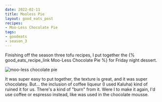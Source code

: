 ```yaml
---
date: 2022-02-11
title: Mooless Pie
layout: good_eats_post
recipes:
- Moo-Less Chocolate Pie
tags:
- goodeats
- season_3
---
```


Finishing off the season three tofu recipes, I put together the
{% good_eats_recipe_link Moo-Less Chocolate Pie %} for Friday night dessert.

![moo-less chocolate pie](https://lh3.googleusercontent.com/NyadI1Gyyw1QF3bKG-Yv1mGXls41GYeqXlpjLUOd1bwVPOvPNyc4qKYnRaE6KXILofilqmXZrhrSK0RtqCt2v6D5mu9gB3EemmWmKctlV13DzHWs8saGVxk5Xf_X8_KKw1HlWl_-pCcRtUWKqtOCrTdmnJb8HukdBQoAMYntfkkUBQFCbEurF8n03NN2bFRdsD5UPZYEySL5vPzRFVhak_ihSN7Omcg21rfqMrlQy8QUIQzHhYnl6Kve24GIaeW9LbjBIKTr1bQgK3Bdan5-etVyHcgVOMey2VtE0n8XgORtV4o-plXwuc2gg0qxrDZRzzAUoEZjh4BGKuxF0yuwXoLszmItkSLAy1ESmkVBDpLKJhrBkxud_IbqVR7hPKCFT0DU0tB_q5dxyteONQ_9J4efegsODYyaW1I91w9VrUdzcUI8usRoJAsRfnDcFVwZDCNNlHVeP84pjlJyHBpJRTF8yB27cdZW3LYM7qDMEgDLxP2O2YHaWqEVFAVcykoQSgYY1icjjadCK7anUPFcS3OwBWuprqD_d-1JmGbKs5Uy-tx7ZSoWna-BGluOivIntUqvQh3oF6lFiwx1B7NCw7xWDMOCVsvM-L0v2HxcttHuf5zk4-A3pZIQ_yN90292xFqd2xtvuZ0qQFd8IUXNRmAEgtA_rcaOyPAnoTfpSMDTxIuWuYdgihC_3kcWLvgYoEiufEMOOgHiYM9DxwaD5xNe=w600-no?authuser=0)

It was super easy to put together, the texture is great, and it was super
chocolatey. But... the inclusion of coffee liqueur (I used Kaluha) kind of
ruined it for us. There's a kind of "burn" from it. Were I to make it again,
I'd use coffee or espresso instead, like was used in the chocolate mousse.
